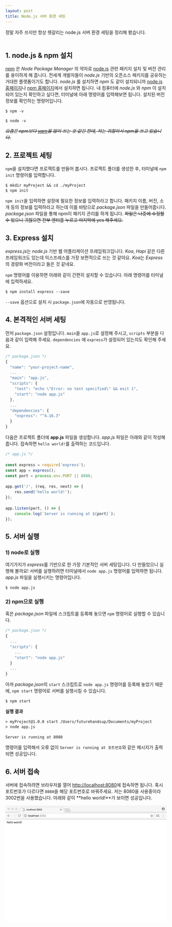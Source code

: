 ```yaml
---
layout: post
title: Node.js 서버 환경 세팅
---
```


정말 자주 쓰지만 항상 헷갈리는 node.js 서버 환경 세팅을 정리해 봤습니다.
<br><br>


## 1. node.js & npm 설치
[npm](https://npmjs.com/) 은 *Node Package Manager* 의 약자로 [node.js](https://nodejs.org/) 관련 패키지 설치 및 버전 관리를 용이하게 해 줍니다. 전세계 개발자들이 *node.js* 기반의 오픈소스 패키지를 공유하는 거대한 플랫폼이기도 합니다. *node.js* 를 설치하면 *npm* 도 같이 설치되니까 [node.js 홈페이지](https://nodejs.org/)나 [npm 홈페이지](https://npmjs.com/)에서 설치하면 됩니다.
내 컴퓨터에 *node.js* 와 *npm* 이 설치되어 있는지 확인하고 싶다면, 터미널에 아래 명령어를 입력해보면 됩니다. 설치된 버전정보를 확인하는 명령어입니다.
~~~
$ npm -v
~~~
~~~
$ node -v
~~~

~~_요즘은 npm보다 [yarn](https://yarnpkg.com)을 많이 쓰는 것 같긴 한데, 저는 귀찮아서 npm을 쓰고 있습니다._~~

## 2. 프로젝트 세팅
`npm`을 설치했다면 프로젝트를 만들어 봅시다. 프로젝트 폴더를 생성한 후, 터미널에 `npm init` 명령어를 입력합니다.
~~~
$ mkdir myProject && cd ./myProject
$ npm init
~~~

`npm init`을 입력하면 설정에 필요한 정보를 입력하라고 합니다. 패키지 이름, 버전, 소개 등의 정보를 입력하라고 하는데 이를 바탕으로 *package.json* 파일을 만들어줍니다. *package.json* 파일을 통해 npm이 패키지 관리를 하게 됩니다. ~~파일은 나중에 수정할 수 있으니 귀찮으면 전부 엔터를 누르고 마지막에 yes 해주세요.~~

## 3. Express 설치
*express.js*는 *node.js* 기반 웹 어플리케이션 프레임워크입니다. *Koa*, *Hapi* 같은 다른 프레임워크도 있는데 익스프레스를 가장 보편적으로 쓰는 것 같아요. *Koa*는 *Express* 의 경량화 버전이라고 들은 것 같네요.

`npm` 명령어를 이용하면 아래와 같이 간편히 설치할 수 있습니다. 아래 명령어를 터미널에 입력하세요.
~~~
$ npm install express --save
~~~
`--save` 옵션으로 설치 시 `package.json`에 자동으로 반영됩니다.

## 4. 본격적인 서버 세팅
먼저 `package.json` 설정입니다. `main`을 `app.js`로 설정해 주시고, `scripts` 부분을 다음과 같이 입력해 주세요.
`dependencies` 에 `express`가 설정되어 있는지도 확인해 주세요.

~~~javascript
/* package.json */
{
  "name": "your-project-name",
  ...
  "main": "app.js",
  "scripts": {
    "test": "echo \"Error: no test specified\" && exit 1",
    "start": "node app.js"
  },
  ...
  "dependencies": {
    "express": "^4.16.3"
  }
}
~~~

다음은 프로젝트 폴더에 **app.js** 파일을 생성합니다. *app.js* 파일은 아래와 같이 작성해 줍니다. 접속하면 `hello world!`를 출력하는 코드입니다.

~~~javascript
/* app.js */

const express = require('express');
const app = express();
const port = process.env.PORT || 8080;

app.get('/', (req, res, next) => {
    res.send('hello world!');
});

app.listen(port, () => {
    console.log(`Server is running at ${port}`);
});
~~~

## 5. 서버 실행
### 1) node로 실행
여기가지가 *express*를 기반으로 한 가장 기본적인 서버 세팅입니다.
다 만들었으니 실행해 볼까요! 서버를 실행하려면 터미널에서 `node app.js` 명령어를 입력하면 됩니다. *app.js* 파일을 실행시키는 명령어입니다.
~~~
$ node app.js
~~~

### 2) npm으로 실행
혹은 *package.json* 파일에 스크립트를 등록해 놓으면 `npm` 명령어로 실행할 수 있습니다.
~~~javascript
/* package.json */
{
  ...
  "scripts": {
    ...
    "start": "node app.js"
  }
  ...
}
~~~

아까 *package.json*의 `start` 스크립트로 `node app.js` 명령어를 등록해 놓았기 때문에, `npm start` 명령어로 서버를 실행시킬 수 있습니다.

~~~
$ npm start
~~~

**실행 결과**
~~~
> myProject@1.0.0 start /Users/futurehandsup/Documents/myProject
> node app.js

Server is running at 8080
~~~
명령어를 입력해서 오류 없이 `Server is running at 포트번호`와 같은 메시지가 출력되면 성공입니다.

## 6. 서버 접속
서버에 접속하려면 브라우저를 열어 <http://localhost:8080>에 접속하면 됩니다. 혹시 포트번호가 다르다면 `8080`을 해당 포트번호로 바꿔주세요. 저는 8080을 사용중이라 3002번을 사용했습니다. 아래와 같이 **hello world!**가 보이면 성공입니다.

![hello world!](/assets/images/1/pic1.png "hello world!")
